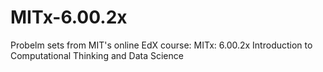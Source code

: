 # MITx-6.00.2x

Probelm sets from MIT's online EdX course: MITx: 6.00.2x Introduction to Computational Thinking and Data Science
